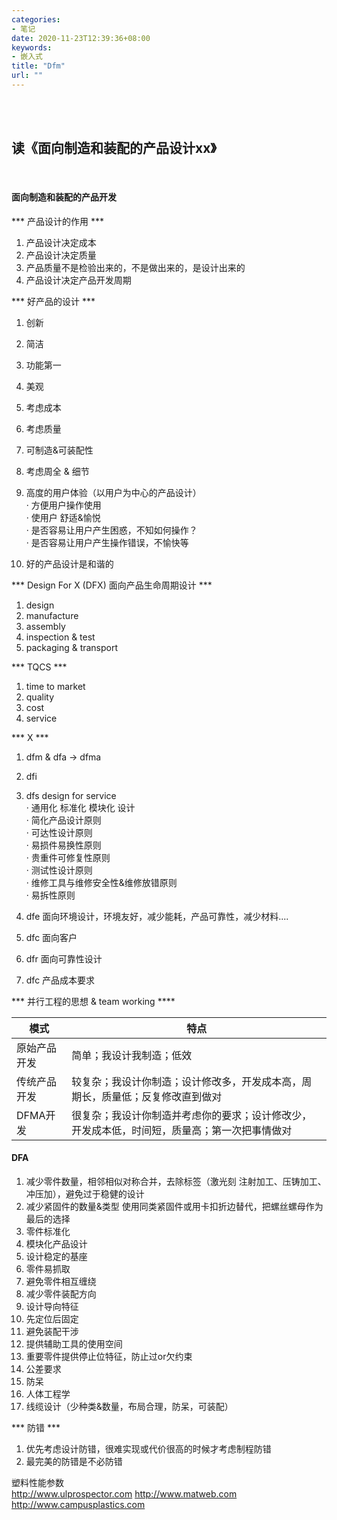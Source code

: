 ```yaml
---
categories:
- 笔记
date: 2020-11-23T12:39:36+08:00
keywords:
- 嵌入式
title: "Dfm"
url: ""
---
```

<br/>
<br/>

## 读《面向制造和装配的产品设计xx》

<br/>

#### 面向制造和装配的产品开发

*** 产品设计的作用 ***

1. 产品设计决定成本
1. 产品设计决定质量
1. 产品质量不是检验出来的，不是做出来的，是设计出来的
1. 产品设计决定产品开发周期

*** 好产品的设计 ***

1. 创新
1. 简洁
1. 功能第一
1. 美观
1. 考虑成本
1. 考虑质量
1. 可制造&可装配性
1. 考虑周全 & 细节
1. 高度的用户体验（以用户为中心的产品设计）
</br> · 方便用户操作使用
</br> · 使用户 舒适&愉悦
</br> · 是否容易让用户产生困惑，不知如何操作？
</br> · 是否容易让用户产生操作错误，不愉快等

1. 好的产品设计是和谐的

*** Design For X (DFX)  面向产品生命周期设计 ***

1. design
1. manufacture
1. assembly
1. inspection & test
1. packaging & transport

*** TQCS ***

1. time to market
1. quality
1. cost
1. service

*** X ***

1. dfm & dfa -> dfma
1. dfi
1. dfs design for service
</br> · 通用化 标准化 模块化 设计
</br> · 简化产品设计原则
</br> · 可达性设计原则
</br> · 易损件易换性原则
</br> · 贵重件可修复性原则
</br> · 测试性设计原则
</br> · 维修工具与维修安全性&维修放错原则
</br> · 易拆性原则

1. dfe 面向环境设计，环境友好，减少能耗，产品可靠性，减少材料....
1. dfc 面向客户
1. dfr 面向可靠性设计
1. dfc 产品成本要求

*** 并行工程的思想 & team working ****

|模式|特点|
|----|---|
|原始产品开发|简单；我设计我制造；低效|
|传统产品开发|较复杂；我设计你制造；设计修改多，开发成本高，周期长，质量低；反复修改直到做对|
|DFMA开发|很复杂；我设计你制造并考虑你的要求；设计修改少，开发成本低，时间短，质量高；第一次把事情做对|

#### DFA

1. 减少零件数量，相邻相似对称合并，去除标签（激光刻 注射加⼯、压铸加⼯、冲压加），避免过于稳健的设计
1. 减少紧固件的数量&类型 使用同类紧固件或用卡扣折边替代，把螺丝螺母作为最后的选择
1. 零件标准化
1. 模块化产品设计
1. 设计稳定的基座
1. 零件易抓取
1. 避免零件相互缠绕
1. 减少零件装配方向
1. 设计导向特征
1. 先定位后固定
1. 避免装配干涉
1. 提供辅助工具的使用空间
1. 重要零件提供停止位特征，防止过or欠约束
1. 公差要求
1. 防呆
1. 人体工程学
1. 线缆设计（少种类&数量，布局合理，防呆，可装配）

*** 防错 ***

1. 优先考虑设计防错，很难实现或代价很高的时候才考虑制程防错
1. 最完美的防错是不必防错


塑料性能参数 
<br/>http://www.ulprospector.com http://www.matweb.com
http://www.campusplastics.com


<br/>
<br/>
<br/>
<br/>